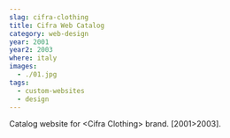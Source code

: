 ```yaml
---
slag: cifra-clothing
title: Cifra Web Catalog
category: web-design
year: 2001
year2: 2003
where: italy
images:
  - ./01.jpg
tags:
  - custom-websites
  - design
---
```


Catalog website for &lt;Cifra Clothing&gt; brand.
[2001>2003].
